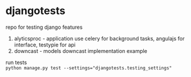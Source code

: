 djangotests
===========

repo for testing django features

1. alyticsproc - application use celery for background tasks, angulajs for interface, testypie for api
1. downcast - models downcast implementation example

run tests  
`python manage.py test --settings="djangotests.testing_settings"`
